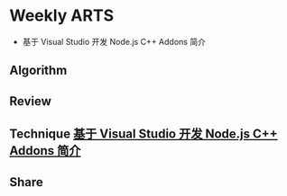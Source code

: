 # Weekly ARTS

- 基于 Visual Studio 开发 Node.js C++ Addons 简介

## Algorithm

## Review

## Technique [基于 Visual Studio 开发 Node.js C++ Addons 简介](VSNodeAddonDevIntro.md)

## Share
